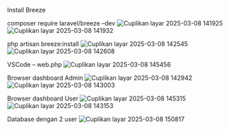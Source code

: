 Install Breeze

composer require laravel/breeze –dev
![Cuplikan layar 2025-03-08 141925](https://github.com/user-attachments/assets/7be0f68b-9b24-457a-9016-535514e3f328)
![Cuplikan layar 2025-03-08 141932](https://github.com/user-attachments/assets/5d5f72dd-7f92-497a-aa5c-95afaf10e19e)


php artisan breeze:install
![Cuplikan layar 2025-03-08 142545](https://github.com/user-attachments/assets/a565435e-6f40-45ed-8bca-6889d545712c)
![Cuplikan layar 2025-03-08 142608](https://github.com/user-attachments/assets/c3f19a1d-324b-4cb1-b52b-fce4e98c8ffb)


VSCode – web.php
![Cuplikan layar 2025-03-08 145456](https://github.com/user-attachments/assets/740f8f4e-1182-47ca-9e5c-5821a0764a20)


Browser dashboard Admin
![Cuplikan layar 2025-03-08 142942](https://github.com/user-attachments/assets/a662ae24-1f25-4dd7-a17a-ce9c47d05bbf)
![Cuplikan layar 2025-03-08 143003](https://github.com/user-attachments/assets/13d795a0-37da-4395-9775-2437a35a4b06)


Browser dashboard User
![Cuplikan layar 2025-03-08 145315](https://github.com/user-attachments/assets/12892517-45a7-49dd-9f58-be6d2a5c435a)
![Cuplikan layar 2025-03-08 143153](https://github.com/user-attachments/assets/1ecd54f3-61b5-4768-a6cf-807f58df6ccb)


Database dengan 2 user
![Cuplikan layar 2025-03-08 150817](https://github.com/user-attachments/assets/acfbe025-bb6a-405f-9ca3-5f651d1075c0)
